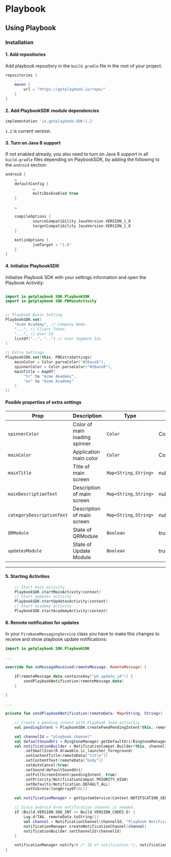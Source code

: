 # Playbook #

## Using Playbook ##

### Installation ###

#### 1. Add repositories ####

Add playbook repository in the `build.gradle` file in the root of your project:

```gradle
repositories {
    ...
    maven {
        url = "https://getplaybook.io/repo/"
    }
}
```

#### 2. Add PlaybookSDK module dependencies ####

```gradle
implementation 'io.getplaybook:SDK:1.2'
```

`1.2` is current version.

#### 3. Turn on Java 8 support ####

If not enabled already, you also need to turn on Java 8 support in all
`build.gradle` files depending on PlaybookSDK, by adding the following to the
`android` section:

```gradle
android {
	…
	defaultConfig {
    		…
    		multiDexEnabled true
	}

	…

	compileOptions {
    		sourceCompatibility JavaVersion.VERSION_1_8
    		targetCompatibility JavaVersion.VERSION_1_8
	}

	kotlinOptions {
    		jvmTarget = "1.8"
	}
}
```

#### 4. Initialize PlaybookSDK

Initialize Playbook SDK with your settings information and open the Playbook Activitiy:

```kotlin

import io.getplaybook.SDK.PlaybookSDK
import io.getplaybook.SDK.PBMainActivity


// Playbook Basic Setting
PlaybookSDK.set(
    "Acme Academy", // Company Name 
    "...", // Client Token
    "...", // User Id
    listOf("..", "..") // User Segment Ids
)

// Extra Settings
PlaybookSDK.set(this, PBExtraSettings(
    mainColor = Color.parseColor("#28ace8"),
    spinnerColor = Color.parseColor("#28ace8"),
    mainTitle = mapOf(
        "tr" to "Acme Akademi",
        "en" to "Acme Academy"
    )
))
```

#### Posible properties of extra settings
Prop | Description | Type | default
------ | ------ | ------ | ------
`spinnerColor` | Color of main loading spinner  | `Color` | Color.parseColor("#5AC8FA")
`mainColor` | Application main color | `Color` |  Color.parseColor("#5AC8FA")
`mainTitle` | Title of main screen | `Map<String,String>` | null
`mainDescriptionText` | Description of main screen | `Map<String,String>` | null
`categoryDescriptionText` | Description of main screen | `Map<String,String>` | null
`QRModule` | State of QRModule | `Boolean` | true
`updatesModule` | State of Update Module | `Boolean` | true
---

#### 5. Starting Activities

```kotlin
    // Start main activity
    PlaybookSDK.startMainActivity(context)
    // Start updates activity
    PlaybookSDK.startUpdatesActivity(context)
    // Start academy activity
    PlaybookSDK.startAcademyActivity(context)
```

#### 6. Remote notification for updates

In your `FirebaseMessagingService` class you have to make this changes to receive and show playbook update notifications:

```kotlin
import io.getplaybook.SDK.PlaybookSDK

...

override fun onMessageReceived(remoteMessage: RemoteMessage) {

    if(remoteMessage.data.containsKey("pb_update_id")) {
        sendPlaybookNotification(remoteMessage.data)
    }

}

...

private fun sendPlaybookNotification(remoteData: Map<String, String>) {

    // Create a pending intent with Playbook feed activitiy
    val pendingIntent = PlaybookSDK.createFeedPendingIntent(this, remoteData["pb_update_id"] as String)

    val channelId = "playbook_channel"
    val defaultSoundUri = RingtoneManager.getDefaultUri(RingtoneManager.TYPE_NOTIFICATION)
    val notificationBuilder = NotificationCompat.Builder(this, channelId)
        .setSmallIcon(R.drawable.ic_launcher_foreground)
        .setContentTitle(remoteData["title"])
        .setContentText(remoteData["body"])
        .setAutoCancel(true)
        .setSound(defaultSoundUri)
        .setFullScreenIntent(pendingIntent, true)
        .setPriority(NotificationCompat.PRIORITY_HIGH)
        .setDefaults(Notification.DEFAULT_ALL)
        .setVibrate(longArrayOf(0L))

    val notificationManager = getSystemService(Context.NOTIFICATION_SERVICE) as NotificationManager

    // Since android Oreo notification channel is needed.
    if (Build.VERSION.SDK_INT >= Build.VERSION_CODES.O) {
        Log.d(TAG, remoteData.toString())
        val channel = NotificationChannel(channelId, "Playbook Notification Channels", NotificationManager.IMPORTANCE_HIGH)
        notificationManager.createNotificationChannel(channel)
        notificationBuilder.setChannelId(channelId)
    }

    notificationManager.notify(0 /* ID of notification */, notificationBuilder.build())
}
```
